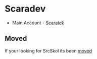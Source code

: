 # Scaradev
- Main Account - [Scaratek](https://github.com/scaratek)

## Moved
If your looking for SrcSkol its been [moved](https://github.com/orgs/src-skol)
